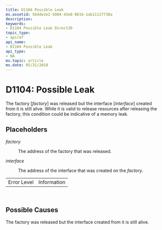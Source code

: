 ```yaml
---
title: D1104 Possible Leak
ms.assetid: 564de2e2-5004-43e8-8616-1ab11127738a
description: 
keywords:
- D1104 Possible Leak Direct2D
topic_type:
- apiref
api_name:
- D1104 Possible Leak
api_type:
- NA
ms.topic: article
ms.date: 05/31/2018
---
```


# D1104: Possible Leak

The factory \[*factory*\] was released but the interface \[*interface*\] created from it is still alive. While it is valid to release resources after releasing the factory, this condition could be indicative of a memory leak.

## Placeholders

<dl> <dt>

<span id="factory"></span><span id="FACTORY"></span>*factory*
</dt> <dd>

The address of the factory that was released.

</dd> <dt>

<span id="interface"></span><span id="INTERFACE"></span>*interface*
</dt> <dd>

The address of the interface that was created on the *factory*.

</dd> </dl> 

|             |             |
|-------------|-------------|
| Error Level | Information |



 

## Possible Causes

The factory was released but the interface created from it is still alive.

 

 




